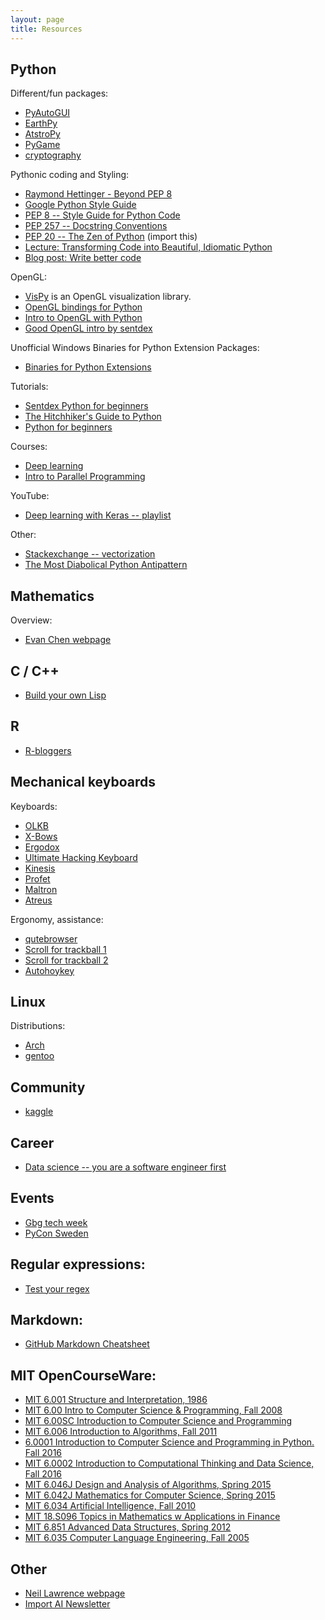 ```yaml
---
layout: page
title: Resources
---
```


## Python

Different/fun packages:
* [PyAutoGUI](https://pyautogui.readthedocs.io/en/latest/)
* [EarthPy](http://earthpy.org/)
* [AtstroPy](http://www.astropy.org/)
* [PyGame](https://www.pygame.org/)
* [cryptography](https://cryptography.io/en/latest/)

Pythonic coding and Styling:
* [Raymond Hettinger - Beyond PEP 8](https://www.youtube.com/watch?v=wf-BqAjZb8M)
* [Google Python Style Guide](https://google.github.io/styleguide/pyguide.html)
* [PEP 8 -- Style Guide for Python Code](https://www.python.org/dev/peps/pep-0008/)
* [PEP 257 -- Docstring Conventions](https://www.python.org/dev/peps/pep-0257/)
* [PEP 20 -- The Zen of Python](https://www.python.org/dev/peps/pep-0020/) (import this)
* [Lecture: Transforming Code into Beautiful, Idiomatic Python](https://www.youtube.com/watch?v=OSGv2VnC0go)
* [Blog post: Write better code](https://heartbeat.fritz.ai/how-great-data-scientists-can-stop-writing-bad-code-9b054eb62b75)

OpenGL:
* [VisPy](https://vispy.readthedocs.io/en/latest/index.html) is an OpenGL visualization library.
* [OpenGL bindings for Python](http://pyopengl.sourceforge.net/)
* [Intro to OpenGL with Python](http://pyopengl.sourceforge.net/context/tutorials/index.html)
* [Good OpenGL intro by sentdex](https://pythonprogramming.net/opengl-rotating-cube-example-pyopengl-tutorial/)


Unofficial Windows Binaries for Python Extension Packages:
* [Binaries for Python Extensions](https://www.lfd.uci.edu/~gohlke/pythonlibs/)

Tutorials:
* [Sentdex Python for beginners](https://www.youtube.com/playlist?list=PLQVvvaa0QuDe8XSftW-RAxdo6OmaeL85M)
* [The Hitchhiker's Guide to Python](http://docs.python-guide.org/en/latest/)
* [Python for beginners](http://www.pythonforbeginners.com/)

Courses:
* [Deep learning](https://www.udacity.com/course/deep-learning--ud730)
* [Intro to Parallel Programming](https://eu.udacity.com/course/intro-to-parallel-programming--cs344)

YouTube:
* [Deep learning with Keras -- playlist](https://www.youtube.com/playlist?list=PLVBorYCcu-xX3Ppjb_sqBd_Xf6GqagQyl)

Other:
* [Stackexchange -- vectorization](https://softwareengineering.stackexchange.com/questions/254475/how-do-i-move-away-from-the-for-loop-school-of-thought)
* [The Most Diabolical Python Antipattern](https://realpython.com/blog/python/the-most-diabolical-python-antipattern/)

## Mathematics

Overview:
* [Evan Chen webpage](http://web.evanchen.cc/napkin.html)

## C / C++

* [Build your own Lisp](http://www.buildyourownlisp.com/)

## R

* [R-bloggers](https://www.r-bloggers.com/)

## Mechanical keyboards

Keyboards:
* [OLKB](https://olkb.com/)
* [X-Bows](http://www.x-bows.com/)
* [Ergodox](https://ergodox-ez.com/)
* [Ultimate Hacking Keyboard](https://ultimatehackingkeyboard.com/)
* [Kinesis](https://www.kinesis-ergo.com/)
* [Profet](http://shop.profetkeyboards.com/)
* [Maltron](https://www.maltron.com/)
* [Atreus](https://atreus.technomancy.us/)

Ergonomy, assistance:
* [qutebrowser](http://www.qutebrowser.org/)
* [Scroll for trackball 1](https://superuser.com/questions/303661/remedy-for-a-no-scroll-wheel-trackball)
* [Scroll for trackball 2](https://autohotkey.com/board/topic/4677-wheel-button-emulation-script/)
* [Autohoykey](https://autohotkey.com/)

## Linux

Distributions:
* [Arch](https://www.archlinux.org/)
* [gentoo](https://www.gentoo.org/)

## Community

* [kaggle](https://www.kaggle.com/)

## Career
* [Data science -- you are a software engineer first](http://nadbordrozd.github.io/blog/2017/12/05/what-they-dont-tell-you-about-data-science-1/)

## Events
* [Gbg tech week](https://www.gbgtechweek.com/)
* [PyCon Sweden](http://www.pycon.se/)

## Regular expressions:
* [Test your regex](https://regex101.com/)

## Markdown:
* [GitHub Markdown Cheatsheet](https://github.com/adam-p/markdown-here/wiki/Markdown-Cheatsheet)

## MIT OpenCourseWare:
* [MIT 6.001 Structure and Interpretation, 1986](https://www.youtube.com/playlist?list=PLE18841CABEA24090)
* [MIT 6.00 Intro to Computer Science & Programming, Fall 2008](https://www.youtube.com/playlist?list=PL4C4720A6F225E074)
* [MIT 6.00SC Introduction to Computer Science and Programming](https://www.youtube.com/playlist?list=PLB2BE3D6CA77BB8F7)
* [MIT 6.006 Introduction to Algorithms, Fall 2011](https://www.youtube.com/playlist?list=PLUl4u3cNGP61Oq3tWYp6V_F-5jb5L2iHb)
* [6.0001 Introduction to Computer Science and Programming in Python. Fall 2016](https://www.youtube.com/playlist?list=PLUl4u3cNGP63WbdFxL8giv4yhgdMGaZNA)
* [MIT 6.0002 Introduction to Computational Thinking and Data Science, Fall 2016](https://www.youtube.com/playlist?list=PLUl4u3cNGP619EG1wp0kT-7rDE_Az5TNd)
* [MIT 6.046J Design and Analysis of Algorithms, Spring 2015](https://www.youtube.com/playlist?list=PLUl4u3cNGP6317WaSNfmCvGym2ucw3oGp)
* [MIT 6.042J Mathematics for Computer Science, Spring 2015](https://www.youtube.com/playlist?list=PLUl4u3cNGP60UlabZBeeqOuoLuj_KNphQ)
* [MIT 6.034 Artificial Intelligence, Fall 2010](https://www.youtube.com/playlist?list=PLUl4u3cNGP63gFHB6xb-kVBiQHYe_4hSi)
* [MIT 18.S096 Topics in Mathematics w Applications in Finance](https://www.youtube.com/playlist?list=PLUl4u3cNGP63ctJIEC1UnZ0btsphnnoHR)
* [MIT 6.851 Advanced Data Structures, Spring 2012](https://www.youtube.com/playlist?list=PLUl4u3cNGP61hsJNdULdudlRL493b-XZf)
* [MIT 6.035 Computer Language Engineering, Fall 2005](https://www.youtube.com/playlist?list=PL0300FE43396456C1)

## Other
* [Neil Lawrence webpage](http://inverseprobability.com/)
* [Import AI Newsletter](https://us13.campaign-archive.com/home/?u=67bd06787e84d73db24fb0aa5&id=6c9d98ff2c)
